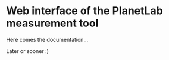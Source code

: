 # Web interface of the PlanetLab measurement tool

Here comes the documentation...

Later or sooner :)